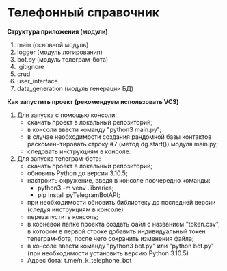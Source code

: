 # **Телефонный справочник**

**Структура приложения (модули)**

1. main (основной модуль)
2. logger (модуль логирования)
3. bot.py (модуль телеграм-бота)
4. .gitignore
5. crud
6. user_interface
7. data_generation (модуль генерации БД)

**Как запустить проект (рекомендуем использовать VCS)**

1. Для запуска с помощью консоли:
    - скачать проект в локальный репозиторий;
    - в консоли ввести команду "python3 main.py";
    - в случае необходимости создания рандомной базы контактов раскоменнтировать строку #7 (метод dg.start()) модуля main.py;
    - следовать инструкциям в консоле.
2. Для запуска телеграм-бота:
    - скачать проект в локальный репозиторий;
    - обновить Python до версии 3.10.5;
    - настроить окружение, введя в консоле поочередно команды: 
        - python3 -m venv .libraries;
        - pip install pyTelegramBotAPI;
    - при необходимости обновить библиотеку до последней версии (следуя инструкциям в консоле)
    - перезапустить консоль;
    - в корневой папке проекта создать файл с названием "token.csv", в котором в первой строке добавить индивидуальный токен телеграм-бота, после чего сохранить изменения файла;
    - в консоле ввести команду "python3 bot.py" или "python bot.py" (при необходимости установить версию Python 3.10.5)
    - Адрес бота: t.me/n_k_telephone_bot